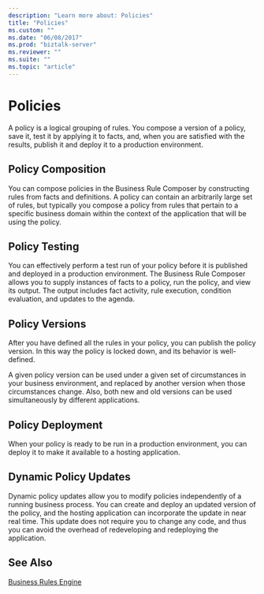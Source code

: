 ```yaml
---
description: "Learn more about: Policies"
title: "Policies"
ms.custom: ""
ms.date: "06/08/2017"
ms.prod: "biztalk-server"
ms.reviewer: ""
ms.suite: ""
ms.topic: "article"
---
```

# Policies
A policy is a logical grouping of rules. You compose a version of a policy, save it, test it by applying it to facts, and, when you are satisfied with the results, publish it and deploy it to a production environment.  
  
## Policy Composition  
 You can compose policies in the Business Rule Composer by constructing rules from facts and definitions. A policy can contain an arbitrarily large set of rules, but typically you compose a policy from rules that pertain to a specific business domain within the context of the application that will be using the policy.  
  
## Policy Testing  
 You can effectively perform a test run of your policy before it is published and deployed in a production environment. The Business Rule Composer allows you to supply instances of facts to a policy, run the policy, and view its output. The output includes fact activity, rule execution, condition evaluation, and updates to the agenda.  
  
## Policy Versions  
 After you have defined all the rules in your policy, you can publish the policy version. In this way the policy is locked down, and its behavior is well-defined.  
  
 A given policy version can be used under a given set of circumstances in your business environment, and replaced by another version when those circumstances change. Also, both new and old versions can be used simultaneously by different applications.  
  
## Policy Deployment  
 When your policy is ready to be run in a production environment, you can deploy it to make it available to a hosting application.  
  
## Dynamic Policy Updates  
 Dynamic policy updates allow you to modify policies independently of a running business process. You can create and deploy an updated version of the policy, and the hosting application can incorporate the update in near real time. This update does not require you to change any code, and thus you can avoid the overhead of redeveloping and redeploying the application.  
  
## See Also  
 [Business Rules Engine](../core/business-rules-engine.md)
